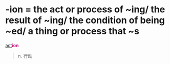 # -ion = the act or process of ~ing/ the result of ~ing/ the condition of being ~ed/ a thing or process that ~s

[act](_act_.md)<b style="color: #C71585;">ion</b>
> n. 行动